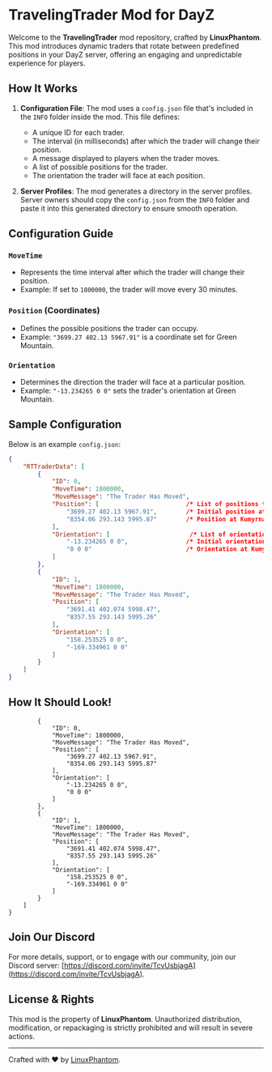 
# TravelingTrader Mod for DayZ

Welcome to the **TravelingTrader** mod repository, crafted by **LinuxPhantom**. This mod introduces dynamic traders that rotate between predefined positions in your DayZ server, offering an engaging and unpredictable experience for players.

## How It Works

1. **Configuration File**: The mod uses a `config.json` file that's included in the `INFO` folder inside the mod. This file defines:
   - A unique ID for each trader.
   - The interval (in milliseconds) after which the trader will change their position.
   - A message displayed to players when the trader moves.
   - A list of possible positions for the trader.
   - The orientation the trader will face at each position.

2. **Server Profiles**: The mod generates a directory in the server profiles. Server owners should copy the `config.json` from the `INFO` folder and paste it into this generated directory to ensure smooth operation.

## Configuration Guide

### `MoveTime`

- Represents the time interval after which the trader will change their position.
- Example: If set to `1800000`, the trader will move every 30 minutes.

### `Position` (Coordinates)

- Defines the possible positions the trader can occupy.
- Example: `"3699.27 402.13 5967.91"` is a coordinate set for Green Mountain.

### `Orientation`

- Determines the direction the trader will face at a particular position.
- Example: `"-13.234265 0 0"` sets the trader's orientation at Green Mountain.

## Sample Configuration

Below is an example `config.json`:


```json
{
    "RTTraderData": [
        {
            "ID": 0,
            "MoveTime": 1800000,
            "MoveMessage": "The Trader Has Moved",
            "Position": [                        /* List of positions the trader rotates to */
                "3699.27 402.13 5967.91",        /* Initial position at Green Mountain */
                "8354.06 293.143 5995.87"        /* Position at Kumyrna */
            ],
            "Orientation": [                      /* List of orientations the trader takes at each position */
                "-13.234265 0 0",                /* Initial orientation at Green Mountain */
                "0 0 0"                          /* Orientation at Kumyrna */
            ]
        },
        {
            "ID": 1,
            "MoveTime": 1800000,
            "MoveMessage": "The Trader Has Moved",
            "Position": [                        
                "3691.41 402.074 5998.47",       
                "8357.55 293.143 5995.26"        
            ],
            "Orientation": [                      
                "158.253525 0 0",               
                "-169.334961 0 0"                
            ]
        }
    ]
}
```
## How It Should Look!
```
        {
            "ID": 0,
            "MoveTime": 1800000,
            "MoveMessage": "The Trader Has Moved",
            "Position": [
                "3699.27 402.13 5967.91",
                "8354.06 293.143 5995.87"
            ],
            "Orientation": [
                "-13.234265 0 0",
                "0 0 0"
            ]
        },
        {
            "ID": 1,
            "MoveTime": 1800000,
            "MoveMessage": "The Trader Has Moved",
            "Position": [
                "3691.41 402.074 5998.47",
                "8357.55 293.143 5995.26"
            ],
            "Orientation": [
                "158.253525 0 0",
                "-169.334961 0 0"
            ]
        }
    ]
} 
```

## Join Our Discord

For more details, support, or to engage with our community, join our Discord server: [https://discord.com/invite/TcvUsbjagA](https://discord.com/invite/TcvUsbjagA).

## License & Rights

This mod is the property of **LinuxPhantom**. Unauthorized distribution, modification, or repackaging is strictly prohibited and will result in severe actions.

---

Crafted with :heart: by [LinuxPhantom](https://github.com/YOUR_GITHUB_USERNAME).
